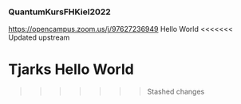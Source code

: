 ### QuantumKursFHKiel2022

https://opencampus.zoom.us/j/97627236949
Hello World
<<<<<<< Updated upstream

Tjarks Hello World
=======
>>>>>>> Stashed changes
